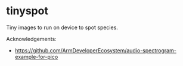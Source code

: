 # tinyspot

Tiny images to run on device to spot species.

Acknowledgements:

* https://github.com/ArmDeveloperEcosystem/audio-spectrogram-example-for-pico